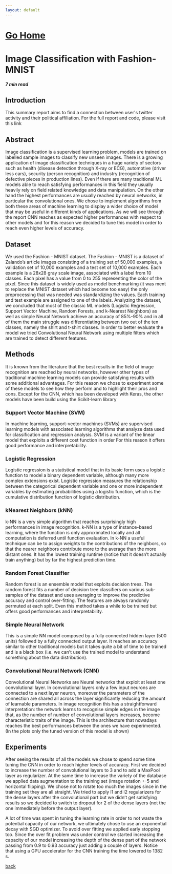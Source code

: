```yaml
---
layout: default
---
```


# [Go Home](https://grvanand001.github.io/)

# Image Classification with Fashion-MNIST
##### 7 min read

## Introduction
This summary report aims to find a connection between user's twitter activity and their political affiliation. For the full report and code, please visit this link

## Abstract
Image classification is a supervised learning problem, models are trained on labelled sample images to classify
new unseen images. There is a growing application of image classification techniques in a huge variety of sectors
such as health (disease detection through X-ray or ECG), automotive (driver less cars), security (person recognition) and industry (recognition of defective pieces in production lines). Even if there are many traditional ML models able to reach satisfying performances in this field they usually heavily rely on field related knowledge and data manipulation. On the other hand the highest performances are usually reached by neural networks, in particular the convolutional ones. We chose to implement algorithms from both these areas of machine learning to display a wider choice of model that may be useful in different kinds of applications. As we will see through the report CNN reaches as expected higher performances with respect to other models and for this reason we decided to tune this model in order to reach even higher levels of accuracy.

## Dataset
We used the Fashion - MNIST dataset. The Fashion - MNIST is a dataset of Zalando’s article images consisting of
a training set of 50,000 examples, a validation set of 10,000 examples and a test set of 10,000 examples. Each example is a 28x28 gray scale image, associated with a label from 10 classes. Each pixel has a value from 0 to 255 representing the color of the pixel. Since this dataset is widely used as model benchmarking (it was ment to replace the MNIST dataset which had become too easy) the only preprocessing that was needed was standardizing the values. Each training and test example are assigned to one of the labels. Analyzing the dataset, we concluded that most of the classic ML models (Logistic Regression, Support Vector Machine, Random Forests, and k-Nearest Neighbors) as well as simple Neural Network achieve an accuracy of 85%-90% and in all of them the main struggle was differentiating between two out of the ten classes, namely the shirt and t-shirt classes. In order to better evaluate the model we tried Convolutional Neural Network using multiple filters which are trained to detect different features.

## Methods
It is known from the literature that the best results in the field of image recognition are reached by neural networks, however other types of traditional machine learning models can provide satisfying results with some additional advantages. For this reason we chose to experiment some of these models to see how they perform and to highlight their pros and cons. Except for the CNN, which has been developed with Keras, the other models have been build using the Scikit-learn library

### Support Vector Machine (SVM)
In machine learning, support-vector machines (SVMs) are supervised learning models with associated learning algorithms that analyze data used for classification and regression analysis. SVM is a variant of the linear model that exploits a different cost function in order For this reason it offers good performance and interpretability.

### Logistic Regression
Logistic regression is a statistical model that in its basic form uses a logistic function to model a binary dependent variable, although many more complex extensions exist. Logistic regression measures the relationship between the categorical dependent variable and one or more independent variables by estimating probabilities using a logistic function, which is the cumulative distribution function of logistic distribution.

### kNearest Neighbors (kNN)
k-NN is a very simple algorithm that reaches surprisingly high performances in image recognition. k-NN is a
type of instance-based learning, where the function is only approximated locally and all computation is deferred until function evaluation. In k-NN a useful technique can be to assign weights to the contributions of the neighbors, so that the nearer neighbors contribute more to the average than the more distant ones. It has the lowest training runtime (notice that it doesn’t actually train anything) but by far the highest prediction time.

### Random Forest Classifier
Random forest is an ensemble model that exploits decision trees. The random forest fits a number of decision tree
classifiers on various sub-samples of the dataset and uses averaging to improve the predictive accuracy and control over-fitting. The features are always randomly permuted at each split. Even this method takes a while to be trained but offers good performances and interpretability.

### Simple Neural Network
This is a simple NN model composed by a fully connected hidden layer (500 units) followed by a fully connected
output layer. It reaches an accuracy similar to other traditional models but it takes quite a bit of time to be
trained and is a black box (i.e. we can’t use the trained model to understand something about the data distribution).


### Convolutional Neural Network (CNN)
Convolutional Neural Networks are Neural networks that exploit at least one convolutional layer. In convolutional
layers only a few input neurons are connected to a next layer neuron, moreover the parameters of the connection are shared all across the layer significantly reducing the amount of learnable parameters. In image recognition this has a straightforward interpretation: the network learns to recognise simple edges in the image that, as the number of number of convolutional layers increases, become characteristic traits of the image. This is the architecture that nowadays reaches the best performances between the ones we have experimented. (In the plots only the tuned version of this model is shown)

## Experiments
After seeing the results of all the models we chose to spend some time tuning the CNN in order to reach higher
levels of accuracy. First we decided to increase the number of convolutional layers to 3 and to add a MaxPool layer as regularizer. At the same time to increase the variety of the database we applied data augmentation to the training set (image rotation +-5 and horizontal flipping). We chose not to rotate too much the images since in the training set they are all straight. We tried to apply l1 and l2 regularizers for the dense layers after the convolutional part but we didn’t get satisfying results so we decided to switch to dropout for 2 of the dense
layers (not the one immediately before the output layer).

A lot of time was spent in tuning the learning rate in order to not waste the potential capacity of our network,
we ultimately chose to use an exponential decay with SGD optimizer. To avoid over fitting we applied early stopping too. Since the over fit problem was under control we started increasing the capacity of our model increasing the depth of the dense part of the network passing from 0.9 to 0.93 accuracy just adding a couple of layers. Notice that using a GPU accelerator for the CNN training the time lowered to 1382 s.


[back](./another-page.md)
